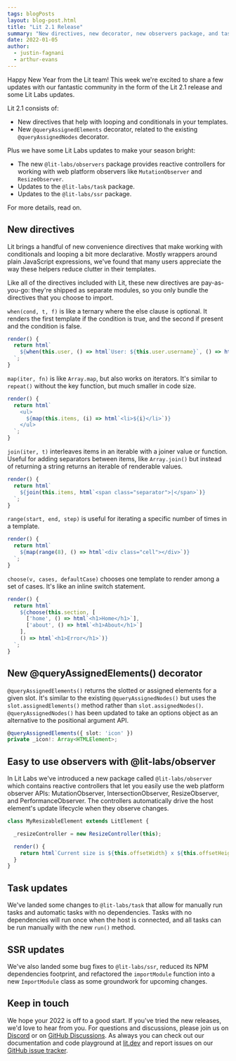 ```yaml
---
tags: blogPosts
layout: blog-post.html
title: "Lit 2.1 Release"
summary: "New directives, new decorator, new observers package, and task/SSR updates"
date: 2022-01-05
author:
  - justin-fagnani
  - arthur-evans
---
```


Happy New Year from the Lit team! This week we're excited to share a few updates
with our fantastic community in the form of the Lit 2.1 release and some Lit
Labs updates.

Lit 2.1 consists of:

- New directives that help with looping and conditionals in your templates.
- New `@queryAssignedElements` decorator, related to the existing
  `@queryAssignedNodes` decorator.

Plus we have some Lit Labs updates to make your season bright:

- The new `@lit-labs/observers` package provides reactive controllers for
  working with web platform observers like `MutationObserver` and
  `ResizeObserver`.
- Updates to the `@lit-labs/task` package.
- Updates to the `@lit-labs/ssr` package.

For more details, read on.

## New directives

Lit brings a handful of new convenience directives that make working with
conditionals and looping a bit more declarative. Mostly wrappers around plain
JavaScript expressions, we've found that many users appreciate the way these
helpers reduce clutter in their templates.

Like all of the directives included with Lit, these new directives are
pay-as-you-go: they're shipped as separate modules, so you only bundle the
directives that you choose to import.

`when(cond, t, f)` is like a ternary where the else clause is optional. It
renders the first template if the condition is true, and the second if present
and the condition is false.

```ts
render() {
  return html`
    ${when(this.user, () => html`User: ${this.user.username}`, () => html`Sign In...`)}
  `;
}
```

`map(iter, fn)` is like `Array.map`, but also works on iterators. It's similar
to `repeat()` without the key function, but much smaller in code size.

```ts
render() {
  return html`
    <ul>
      ${map(this.items, (i) => html`<li>${i}</li>`)}
    </ul>
  `;
}
```

`join(iter, t)` interleaves items in an iterable with a joiner value or
function. Useful for adding separators between items, like `Array.join()` but
instead of returning a string returns an iterable of renderable values.

```ts
render() {
  return html`
    ${join(this.items, html`<span class="separator">|</span>`)}
  `;
}
```

`range(start, end, step)` is useful for iterating a specific number of times in
a template.

```ts
render() {
  return html`
    ${map(range(8), () => html`<div class="cell"></div>`)}
  `;
}
```

`choose(v, cases, defaultCase)` chooses one template to render among a set of
cases. It's like an inline switch statement.

```ts
render() {
  return html`
    ${choose(this.section, [
      ['home', () => html`<h1>Home</h1>`],
      ['about', () => html`<h1>About</h1>`]
    ],
    () => html`<h1>Error</h1>`)}
  `;
}
```

## New @queryAssignedElements() decorator

`@queryAssignedElements()` returns the slotted or assigned elements for a given
slot. It's similar to the existing `@queryAssignedNodes()` but uses the
`slot.assignedElements()` method rather than `slot.assignedNodes()`.
`@queryAssignedNodes()` has been updated to take an options object as an
alternative to the positional argument API.

```ts
@queryAssignedElements({ slot: 'icon' })
private _icon!: Array<HTMLElement>;
```

## Easy to use observers with @lit-labs/observer

In Lit Labs we've introduced a new package called `@lit-labs/observer` which
contains reactive controllers that let you easily use the web platform observer
APIs: MutationObserver, IntersectionObserver, ResizeObserver, and
PerformanceObserver. The controllers automatically drive the host element's
update lifecycle when they observe changes.

```ts
class MyResizableElement extends LitElement {

  _resizeController = new ResizeController(this);

  render() {
    return html`Current size is ${this.offsetWidth} x ${this.offsetHeight}`;
  }
}
```

## Task updates

We've landed some changes to `@lit-labs/task` that allow for manually run tasks
and automatic tasks with no dependencies. Tasks with no dependencies will run
once when the host is connected, and all tasks can be run manually with the new
`run()` method.

## SSR updates

We've also landed some bug fixes to `@lit-labs/ssr`, reduced its NPM
dependencies footprint, and refactored the `importModule` function into a new
`ImportModule` class as some groundwork for upcoming changes.

## Keep in touch

We hope your 2022 is off to a good start. If you've tried the new releases, we'd
love to hear from you. For questions and discussions, please join us on
[Discord](https://lit.dev/discord/) or on [GitHub
Discussions](https://github.com/lit/lit/discussions). As always you can check
out our documentation and code playground at [lit.dev](https://lit.dev) and
report issues on our [GitHub issue tracker](https://github.com/lit/lit/issues).
